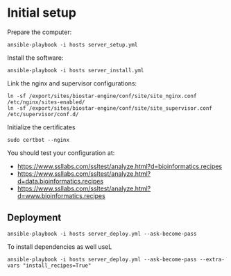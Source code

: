 # Initial setup

Prepare the computer:

    ansible-playbook -i hosts server_setup.yml

Install the software:

    ansible-playbook -i hosts server_install.yml

Link the nginx and supervisor configurations:

    ln -sf /export/sites/biostar-engine/conf/site/site_nginx.conf /etc/nginx/sites-enabled/
    ln -sf /export/sites/biostar-engine/conf/site/site_supervisor.conf /etc/supervisor/conf.d/ 
        
Initialize the certificates

    sudo certbot --nginx

You should test your configuration at:

* https://www.ssllabs.com/ssltest/analyze.html?d=bioinformatics.recipes
* https://www.ssllabs.com/ssltest/analyze.html?d=data.bioinformatics.recipes
* https://www.ssllabs.com/ssltest/analyze.html?d=www.bioinformatics.recipes

## Deployment

    ansible-playbook -i hosts server_deploy.yml --ask-become-pass


To install dependencies as well useL

    ansible-playbook -i hosts server_deploy.yml --ask-become-pass --extra-vars "install_recipes=True"

